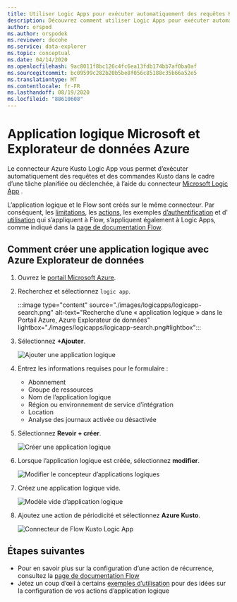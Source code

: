 ```yaml
---
title: Utiliser Logic Apps pour exécuter automatiquement des requêtes Kusto
description: Découvrez comment utiliser Logic Apps pour exécuter automatiquement des requêtes et des commandes Kusto et les planifier
author: orspod
ms.author: orspodek
ms.reviewer: docohe
ms.service: data-explorer
ms.topic: conceptual
ms.date: 04/14/2020
ms.openlocfilehash: 9ac8011f8bc126c4fc6ea13fdb174bb7af0ba0af
ms.sourcegitcommit: bc09599c282b20b5be8f056c85188c35b66a52e5
ms.translationtype: MT
ms.contentlocale: fr-FR
ms.lasthandoff: 08/19/2020
ms.locfileid: "88610608"
---
```

# <a name="microsoft-logic-app-and-azure-data-explorer"></a>Application logique Microsoft et Explorateur de données Azure

Le connecteur Azure Kusto Logic App vous permet d’exécuter automatiquement des requêtes et des commandes Kusto dans le cadre d’une tâche planifiée ou déclenchée, à l’aide du connecteur [Microsoft Logic App](https://docs.microsoft.com/azure/logic-apps/logic-apps-what-are-logic-apps) .

L’application logique et le Flow sont créés sur le même connecteur. Par conséquent, les [limitations](flow.md#limitations), les [actions](flow.md#azure-kusto-flow-actions), les exemples [d’authentification](flow.md#authentication) et d' [utilisation](flow.md#azure-kusto-flow-actions) qui s’appliquent à Flow, s’appliquent également à Logic Apps, comme indiqué dans la [page de documentation Flow](flow.md).

## <a name="how-to-create-a-logic-app-with-azure-data-explorer"></a>Comment créer une application logique avec Azure Explorateur de données

1. Ouvrez le [portail Microsoft Azure](https://ms.portal.azure.com/). 
1. Recherchez et sélectionnez `logic app`.

    :::image type="content" source="./images/logicapps/logicapp-search.png" alt-text="Recherche d’une « application logique » dans le Portail Azure, Azure Explorateur de données" lightbox="./images/logicapps/logicapp-search.png#lightbox":::

1. Sélectionnez **+Ajouter**.

    ![Ajouter une application logique](./Images/logicapps/logicapp-add.png)

1. Entrez les informations requises pour le formulaire :
    * Abonnement
    * Groupe de ressources
    * Nom de l’application logique
    * Région ou environnement de service d’intégration
    * Location
    * Analyse des journaux activée ou désactivée
1. Sélectionnez **Revoir + créer**.

    ![Créer une application logique](./Images/logicapps/logicapp-create-new.png)

1. Lorsque l’application logique est créée, sélectionnez **modifier**.

    ![Modifier le concepteur d’applications logiques](./Images/logicapps/logicapp-editdesigner.png "logicapp-editdesigner")

1. Créez une application logique vide.

    ![Modèle vide d’application logique](./Images/logicapps/logicapp-blanktemplate.png "logicapp-BlankTemplate")

1. Ajoutez une action de périodicité et sélectionnez **Azure Kusto**.

    ![Connecteur de Flow Kusto Logic App](./Images/logicapps/logicapp-kustoconnector.png "logicapp-kustoconnector")

## <a name="next-steps"></a>Étapes suivantes

* Pour en savoir plus sur la configuration d’une action de récurrence, consultez la [page de documentation Flow](flow.md)
* Jetez un coup d’œil à certains [exemples d’utilisation](flow.md#azure-kusto-flow-actions) pour des idées sur la configuration de vos actions d’application logique
